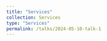 ```yaml
---
title: "Services"
collection: Services
type: "Services"
permalink: /talks/2024-05-10-talk-1
---
```


